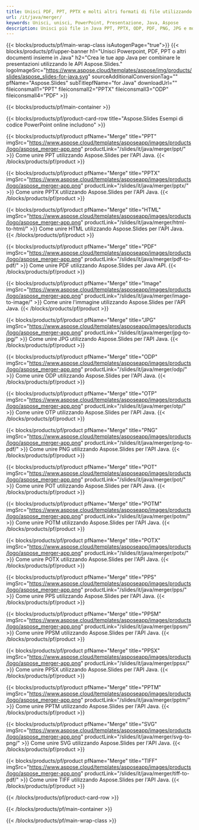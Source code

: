```yaml
---
title: Unisci PDF, PPT, PPTX e molti altri formati di file utilizzando Java
url: /it/java/merger/
keywords: Unisci, unisci, PowerPoint, Presentazione, Java, Aspose
description: Unisci più file in Java PPT, PPTX, ODP, PDF, PNG, JPG e molti altri.
---
```

{{< blocks/products/pf/main-wrap-class isAutogenPage="true">}}
{{< blocks/products/pf/upper-banner h1="Unisci Powerpoint, PDF, PPT o altri documenti insieme in Java" h2="Crea le tue app Java per combinare le presentazioni utilizzando le API Aspose.Slides." logoImageSrc="https://www.aspose.cloud/templates/aspose/img/products/slides/aspose_slides-for-java.svg" sourceAdditionalConversionTag="" pfName="Aspose.Slides" subTitlepfName="for Java" downloadUrl="" fileiconsmall1="PPT" fileiconsmall2="PPTX" fileiconsmall3="ODP" fileiconsmall4="PDF" >}}

{{< blocks/products/pf/main-container >}}

{{< blocks/products/pf/product-card-row title="Aspose.Slides Esempi di codice PowerPoint online includono" >}}

{{< blocks/products/pf/product pfName="Merge" title="PPT" imgSrc="https://www.aspose.cloud/templates/asposeapp/images/products/logo/aspose_merger-app.png" productLink="/slides/it/java/merger/ppt/" >}}
Come unire PPT utilizzando Aspose.Slides per l'API Java.
{{< /blocks/products/pf/product >}}

{{< blocks/products/pf/product pfName="Merge" title="PPTX" imgSrc="https://www.aspose.cloud/templates/asposeapp/images/products/logo/aspose_merger-app.png" productLink="/slides/it/java/merger/pptx/" >}}
Come unire PPTX utilizzando Aspose.Slides per l'API Java.
{{< /blocks/products/pf/product >}}

{{< blocks/products/pf/product pfName="Merge" title="HTML" imgSrc="https://www.aspose.cloud/templates/asposeapp/images/products/logo/aspose_merger-app.png" productLink="/slides/it/java/merger/html-to-html/" >}}
Come unire HTML utilizzando Aspose.Slides per l'API Java.
{{< /blocks/products/pf/product >}}

{{< blocks/products/pf/product pfName="Merge" title="PDF" imgSrc="https://www.aspose.cloud/templates/asposeapp/images/products/logo/aspose_merger-app.png" productLink="/slides/it/java/merger/pdf-to-pdf/" >}}
Come unire PDF utilizzando Aspose.Slides per Java API.
{{< /blocks/products/pf/product >}}

{{< blocks/products/pf/product pfName="Merge" title="Image" imgSrc="https://www.aspose.cloud/templates/asposeapp/images/products/logo/aspose_merger-app.png" productLink="/slides/it/java/merger/image-to-image/" >}}
Come unire l'immagine utilizzando Aspose.Slides per l'API Java.
{{< /blocks/products/pf/product >}}

{{< blocks/products/pf/product pfName="Merge" title="JPG" imgSrc="https://www.aspose.cloud/templates/asposeapp/images/products/logo/aspose_merger-app.png" productLink="/slides/it/java/merger/jpg-to-jpg/" >}}
Come unire JPG utilizzando Aspose.Slides per l'API Java.
{{< /blocks/products/pf/product >}}

{{< blocks/products/pf/product pfName="Merge" title="ODP" imgSrc="https://www.aspose.cloud/templates/asposeapp/images/products/logo/aspose_merger-app.png" productLink="/slides/it/java/merger/odp/" >}}
Come unire ODP utilizzando Aspose.Slides per l'API Java.
{{< /blocks/products/pf/product >}}

{{< blocks/products/pf/product pfName="Merge" title="OTP" imgSrc="https://www.aspose.cloud/templates/asposeapp/images/products/logo/aspose_merger-app.png" productLink="/slides/it/java/merger/otp/" >}}
Come unire OTP utilizzando Aspose.Slides per l'API Java.
{{< /blocks/products/pf/product >}}

{{< blocks/products/pf/product pfName="Merge" title="PNG" imgSrc="https://www.aspose.cloud/templates/asposeapp/images/products/logo/aspose_merger-app.png" productLink="/slides/it/java/merger/png-to-pdf/" >}}
Come unire PNG utilizzando Aspose.Slides per l'API Java.
{{< /blocks/products/pf/product >}}

{{< blocks/products/pf/product pfName="Merge" title="POT" imgSrc="https://www.aspose.cloud/templates/asposeapp/images/products/logo/aspose_merger-app.png" productLink="/slides/it/java/merger/pot/" >}}
Come unire POT utilizzando Aspose.Slides per l'API Java.
{{< /blocks/products/pf/product >}}

{{< blocks/products/pf/product pfName="Merge" title="POTM" imgSrc="https://www.aspose.cloud/templates/asposeapp/images/products/logo/aspose_merger-app.png" productLink="/slides/it/java/merger/potm/" >}}
Come unire POTM utilizzando Aspose.Slides per l'API Java.
{{< /blocks/products/pf/product >}}

{{< blocks/products/pf/product pfName="Merge" title="POTX" imgSrc="https://www.aspose.cloud/templates/asposeapp/images/products/logo/aspose_merger-app.png" productLink="/slides/it/java/merger/potx/" >}}
Come unire POTX utilizzando Aspose.Slides per l'API Java.
{{< /blocks/products/pf/product >}}

{{< blocks/products/pf/product pfName="Merge" title="PPS" imgSrc="https://www.aspose.cloud/templates/asposeapp/images/products/logo/aspose_merger-app.png" productLink="/slides/it/java/merger/pps/" >}}
Come unire PPS utilizzando Aspose.Slides per l'API Java.
{{< /blocks/products/pf/product >}}

{{< blocks/products/pf/product pfName="Merge" title="PPSM" imgSrc="https://www.aspose.cloud/templates/asposeapp/images/products/logo/aspose_merger-app.png" productLink="/slides/it/java/merger/ppsm/" >}}
Come unire PPSM utilizzando Aspose.Slides per l'API Java.
{{< /blocks/products/pf/product >}}

{{< blocks/products/pf/product pfName="Merge" title="PPSX" imgSrc="https://www.aspose.cloud/templates/asposeapp/images/products/logo/aspose_merger-app.png" productLink="/slides/it/java/merger/ppsx/" >}}
Come unire PPSX utilizzando Aspose.Slides per l'API Java.
{{< /blocks/products/pf/product >}}

{{< blocks/products/pf/product pfName="Merge" title="PPTM" imgSrc="https://www.aspose.cloud/templates/asposeapp/images/products/logo/aspose_merger-app.png" productLink="/slides/it/java/merger/pptm/" >}}
Come unire PPTM utilizzando Aspose.Slides per l'API Java.
{{< /blocks/products/pf/product >}}

{{< blocks/products/pf/product pfName="Merge" title="SVG" imgSrc="https://www.aspose.cloud/templates/asposeapp/images/products/logo/aspose_merger-app.png" productLink="/slides/it/java/merger/svg-to-png/" >}}
Come unire SVG utilizzando Aspose.Slides per l'API Java.
{{< /blocks/products/pf/product >}}

{{< blocks/products/pf/product pfName="Merge" title="TIFF" imgSrc="https://www.aspose.cloud/templates/asposeapp/images/products/logo/aspose_merger-app.png" productLink="/slides/it/java/merger/tiff-to-pdf/" >}}
Come unire TIFF utilizzando Aspose.Slides per l'API Java.
{{< /blocks/products/pf/product >}}


{{< /blocks/products/pf/product-card-row >}}

{{< /blocks/products/pf/main-container >}}
    
{{< /blocks/products/pf/main-wrap-class >}}